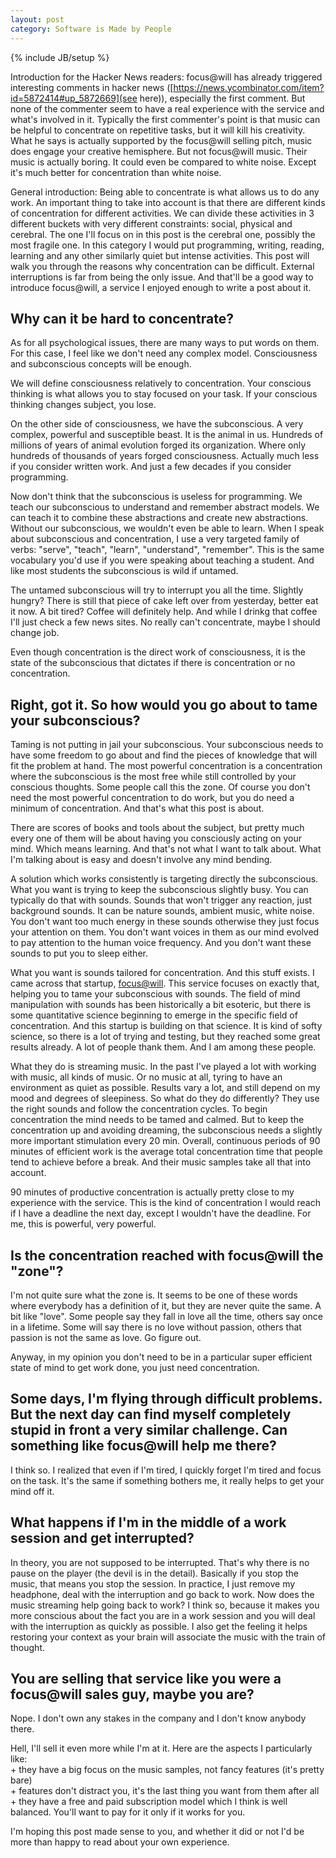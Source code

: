 ```yaml
---
layout: post
category: Software is Made by People
---
```

{% include JB/setup %}

Introduction for the Hacker News readers:
focus@will has already triggered interesting comments in hacker news ([https://news.ycombinator.com/item?id=5872414#up_5872669](see here)), especially the first comment. But none of the commenter seem to have a real experience with the service and what's involved in it. Typically the first commenter's point is that music can be helpful to concentrate on repetitive tasks, but it will kill his creativity. What he says is actually supported by the focus@will selling pitch, music does engage your creative hemisphere. But not focus@will music. Their music is actually boring. It could even be compared to white noise. Except it's much better for concentration than white noise.

General introduction:
Being able to concentrate is what allows us to do any work. An important thing to take into account is that there are different kinds of concentration for different activities. We can divide these activities in 3 different buckets with very different constraints: social, physical and cerebral. The one I'll focus on in this post is the cerebral one, possibly the most fragile one. In this category I would put programming, writing, reading, learning and any other similarly quiet but intense activities. This post will walk you through the reasons why concentration can be difficult. External interruptions is far from being the only issue. And that'll be a good way to introduce focus@will, a service I enjoyed enough to write a post about it.

## Why can it be hard to concentrate?

As for all psychological issues, there are many ways to put words on them. For this case, I feel like we don't need any complex model. Consciousness and subconscious concepts will be enough. 

We will define consciousness relatively to concentration. Your conscious thinking is what allows you to stay focused on your task. If your conscious thinking changes subject, you lose.

On the other side of consciousness, we have the subconscious. A very complex, powerful and susceptible beast. It is the animal in us. Hundreds of millions of years of animal evolution forged its organization. Where only hundreds of thousands of years forged consciousness. Actually much less if you consider written work. And just a few decades if you consider programming.

Now don't think that the subconscious is useless for programming. We teach our subconscious to understand and remember abstract models. We can teach it to combine these abstractions and create new abstractions. Without our subconscious, we wouldn't even be able to learn. When I speak about subconscious and concentration, I use a very targeted family of verbs: "serve", "teach", "learn", "understand", "remember". This is the same vocabulary you'd use if you were speaking about teaching a student. And like most students the subconscious is wild if untamed.

The untamed subconscious will try to interrupt you all the time. Slightly hungry? There is still that piece of cake left over from yesterday, better eat it now. A bit tired? Coffee will definitely help. And while I drinkg that coffee I'll just check a few news sites. No really can't concentrate, maybe I should change job.

Even though concentration is the direct work of consciousness, it is the state of the subconscious that dictates if there is concentration or no concentration.

## Right, got it. So how would you go about to tame your subconscious?

Taming is not putting in jail your subconscious. Your subconscious needs to have some freedom to go about and find the pieces of knowledge that will fit the problem at hand. The most powerful concentration is a concentration where the subconscious is the most free while still controlled by your conscious thoughts. Some people call this the zone. Of course you don't need the most powerful concentration to do work, but you do need a minimum of concentration. And that's what this post is about.

There are scores of books and tools about the subject, but pretty much every one of them will be about having you consciously acting on your mind. Which means learning. And that's not what I want to talk about. What I'm talking about is easy and doesn't involve any mind bending.

A solution which works consistently is targeting directly the subconscious. What you want is trying to keep the subconscious slightly busy. You can typically do that with sounds. Sounds that won't trigger any reaction, just background sounds. It can be nature sounds, ambient music, white noise. You don't want too much energy in these sounds otherwise they just focus your attention on them. You don't want voices in them as our mind evolved to pay attention to the human voice frequency. And you don't want these sounds to put you to sleep either.

What you want is sounds tailored for concentration. And this stuff exists. I came across that startup, [focus@will](https://www.focusatwill.com). This service focuses on exactly that, helping you to tame your subconscious with sounds. The field of mind manipulation with sounds has been historically a bit esoteric, but there is some quantitative science beginning to emerge in the specific field of concentration. And this startup is building on that science. It is kind of softy science, so there is a lot of trying and testing, but they reached some great results already. A lot of people thank them. And I am among these people.

What they do is streaming music. In the past I've played a lot with working with music, all kinds of music. Or no music at all, tyring to have an environment as quiet as possible. Results vary a lot, and still depend on my mood and degrees of sleepiness. So what do they do differently? They use the right sounds and follow the concentration cycles. To begin concentration the mind needs to be tamed and calmed. But to keep the concentration up and avoiding dreaming, the subconscious needs a slightly more important stimulation every 20 min. Overall, continuous periods of 90 minutes of efficient work is the average total concentration time that people tend to achieve before a break. And their music samples take all that into account.

90 minutes of productive concentration is actually pretty close to my experience with the service. This is the kind of concentration I would reach if I have a deadline the next day, except I wouldn't have the deadline. For me, this is powerful, very powerful.

## Is the concentration reached with focus@will the "zone"?

I'm not quite sure what the zone is. It seems to be one of these words where everybody has a definition of it, but they are never quite the same. A bit like "love". Some people say they fall in love all the time, others say once in a lifetime. Some will say there is no love without passion, others that passion is not the same as love. Go figure out.

Anyway, in my opinion you don't need to be in a particular super efficient state of mind to get work done, you just need concentration.

## Some days, I'm flying through difficult problems. But the next day can find myself completely stupid in front a very similar challenge. Can something like focus@will help me there?

I think so. I realized that even if I'm tired, I quickly forget I'm tired and focus on the task. It's the same if something bothers me, it really helps to get your mind off it.

## What happens if I'm in the middle of a work session and get interrupted?

In theory, you are not supposed to be interrupted. That's why there is no pause on the player (the devil is in the detail). Basically if you stop the music, that means you stop the session. In practice, I just remove my headphone, deal with the interruption and go back to work. Now does the music streaming help going back to work? I think so, because it makes you more conscious about the fact you are in a work session and you will deal with the interruption as quickly as possible. I also get the feeling it helps restoring your context as your brain will associate the music with the train of thought.

## You are selling that service like you were a focus@will sales guy, maybe you are?

Nope. I don't own any stakes in the company and I don't know anybody there. 

Hell, I'll sell it even more while I'm at it. Here are the aspects I particularly like:<br>
 \+ they have a big focus on the music samples, not fancy features (it's pretty bare)<br>
 \+ features don't distract you, it's the last thing you want from them after all<br>
 \+ they have a free and paid subscription model which I think is well balanced. You'll want to pay for it only if it works for you.

I'm hoping this post made sense to you, and whether it did or not I'd be more than happy to read about your own experience. 
